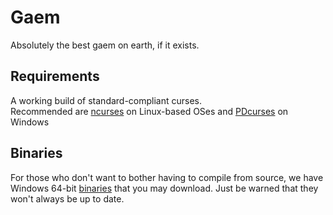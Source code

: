 # Gaem

Absolutely the best gaem on earth, if it exists.

## Requirements

A working build of standard-compliant curses.<br />
Recommended are [ncurses](http://bfy.tw/xfD) on Linux-based OSes and [PDcurses](http://bfy.tw/xfM) on Windows

## Binaries

For those who don't want to bother having to compile from source, we have Windows 64-bit [binaries](https://www.dropbox.com/s/rqftmlpp3ez3hig/Gaem.exe?dl=1) that you may download. Just be warned that they won't always be up to date.
 
